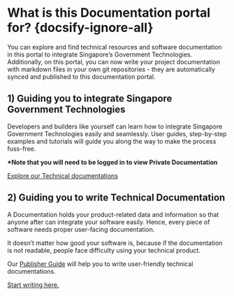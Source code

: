 # What is this Documentation portal for? {docsify-ignore-all}

You can explore and find technical resources and software documentation in this portal to integrate Singapore’s Government Technologies. Additionally, on this portal,  you can now write your project documentation with markdown files in your own git repositories - they are automatically synced and published to this documentation portal.

## 1) Guiding you to integrate Singapore Government Technologies

Developers and builders like yourself can learn how to integrate Singapore Government Technologies easily and seamlessly. User guides, step-by-step examples and tutorials will guide you along the way to make the process fuss-free.

**\*Note that you will need to be logged in to view Private Documentation**

[Explore our Technical documentations](https://stg.docs.developer.gov.sg/docs/public)

## 2) Guiding you to write Technical Documentation

A Documentation holds your product-related data and information so that anyone after can integrate your software easily. Hence, every piece of software needs proper user-facing documentation.

It doesn’t matter how good your software is, because if the documentation is not readable, people face difficulty using your technical product.

Our [Publisher Guide](https://stg.docs.developer.gov.sg/docs/public/238425294/doc-portal-publisher-guide/#/) will help you to write user-friendly technical documentations.

[Start writing here.](https://stg.docs.developer.gov.sg/docs/public/238425294/doc-portal-publisher-guide/#/get-started)
